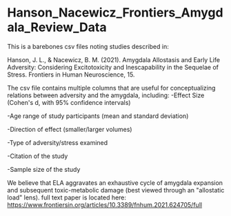 # Hanson_Nacewicz_Frontiers_Amygdala_Review_Data

This is a barebones csv files noting studies described in:

Hanson, J. L., & Nacewicz, B. M. (2021). Amygdala Allostasis and Early Life Adversity: Considering Excitotoxicity and Inescapability in the Sequelae of Stress. Frontiers in Human Neuroscience, 15.

The csv file contains multiple columns that are useful for conceptualizing relations between adversity and the amygdala, including:
-Effect Size (Cohen's d, with 95% confidence intervals)

-Age range of study participants (mean and standard deviation)

-Direction of effect (smaller/larger volumes)

-Type of adversity/stress examined

-Citation of the study

-Sample size of the study


We believe that ELA aggravates an exhaustive cycle of amygdala expansion and subsequent toxic-metabolic damage (best viewed through an "allostatic load" lens). full text paper is located here: https://www.frontiersin.org/articles/10.3389/fnhum.2021.624705/full
